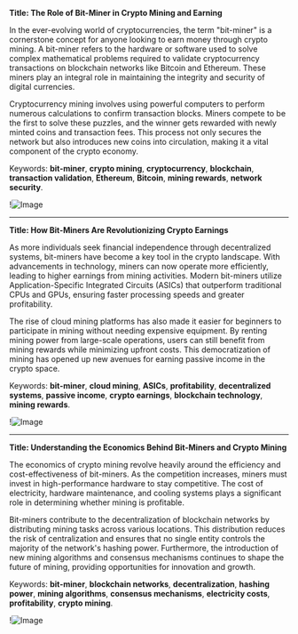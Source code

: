 **Title: The Role of Bit-Miner in Crypto Mining and Earning**

In the ever-evolving world of cryptocurrencies, the term "bit-miner" is a cornerstone concept for anyone looking to earn money through crypto mining. A bit-miner refers to the hardware or software used to solve complex mathematical problems required to validate cryptocurrency transactions on blockchain networks like Bitcoin and Ethereum. These miners play an integral role in maintaining the integrity and security of digital currencies. 

Cryptocurrency mining involves using powerful computers to perform numerous calculations to confirm transaction blocks. Miners compete to be the first to solve these puzzles, and the winner gets rewarded with newly minted coins and transaction fees. This process not only secures the network but also introduces new coins into circulation, making it a vital component of the crypto economy.

Keywords: **bit-miner**, **crypto mining**, **cryptocurrency**, **blockchain**, **transaction validation**, **Ethereum**, **Bitcoin**, **mining rewards**, **network security**.

!![Image](https://github.com/user-attachments/assets/3be06921-4469-491d-bd37-5f14c53422b7)

---

**Title: How Bit-Miners Are Revolutionizing Crypto Earnings**

As more individuals seek financial independence through decentralized systems, bit-miners have become a key tool in the crypto landscape. With advancements in technology, miners can now operate more efficiently, leading to higher earnings from mining activities. Modern bit-miners utilize Application-Specific Integrated Circuits (ASICs) that outperform traditional CPUs and GPUs, ensuring faster processing speeds and greater profitability.

The rise of cloud mining platforms has also made it easier for beginners to participate in mining without needing expensive equipment. By renting mining power from large-scale operations, users can still benefit from mining rewards while minimizing upfront costs. This democratization of mining has opened up new avenues for earning passive income in the crypto space.

Keywords: **bit-miner**, **cloud mining**, **ASICs**, **profitability**, **decentralized systems**, **passive income**, **crypto earnings**, **blockchain technology**, **mining rewards**.

!![Image](https://github.com/user-attachments/assets/3be06921-4469-491d-bd37-5f14c53422b7)

---

**Title: Understanding the Economics Behind Bit-Miners and Crypto Mining**

The economics of crypto mining revolve heavily around the efficiency and cost-effectiveness of bit-miners. As the competition increases, miners must invest in high-performance hardware to stay competitive. The cost of electricity, hardware maintenance, and cooling systems plays a significant role in determining whether mining is profitable.

Bit-miners contribute to the decentralization of blockchain networks by distributing mining tasks across various locations. This distribution reduces the risk of centralization and ensures that no single entity controls the majority of the network's hashing power. Furthermore, the introduction of new mining algorithms and consensus mechanisms continues to shape the future of mining, providing opportunities for innovation and growth.

Keywords: **bit-miner**, **blockchain networks**, **decentralization**, **hashing power**, **mining algorithms**, **consensus mechanisms**, **electricity costs**, **profitability**, **crypto mining**.

!![Image](https://github.com/user-attachments/assets/3be06921-4469-491d-bd37-5f14c53422b7)